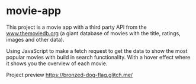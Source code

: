 # movie-app
This project is a movie app with a third party API from the www.themoviedb.org (a giant database of movies with the title, ratings, images and other data).

Using JavaScript to make a fetch request to get the data to show the most popular movies with build in search functionality.
With a hover effect where it shows you the overview of each movie.

Project preview https://bronzed-dog-flag.glitch.me/ 
